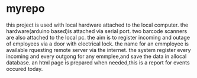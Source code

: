 # myrepo
this project is used with local hardware attached to the local computer.
the hardware(arduino based)is attached via serial port.
two barcode scanners are also attached to the local pc.
the aim is to register incoming and outage of employees via a door with electrical lock.
the name for an emmployee is available rquesting remote server via the internet.
the system register every incoming and every outgong for any emmplee,and save the data in allocal database.
an html page is prepared when needed,this is a report for events occured today.
